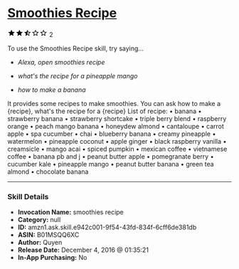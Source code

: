 # [Smoothies Recipe](http://alexa.amazon.com/#skills/amzn1.ask.skill.e942c001-9f54-43fd-834f-6cff6de381db)
![2.5 stars](../../images/ic_star_black_18dp_1x.png)![2.5 stars](../../images/ic_star_black_18dp_1x.png)![2.5 stars](../../images/ic_star_half_black_18dp_1x.png)![2.5 stars](../../images/ic_star_border_black_18dp_1x.png)![2.5 stars](../../images/ic_star_border_black_18dp_1x.png) 2

To use the Smoothies Recipe skill, try saying...

* *Alexa, open smoothies recipe*

* *what's the recipe for a pineapple mango*

* *how to make a banana*

It provides some recipes to make smoothies.
You can ask how to make a {recipe}, what's the recipe for a {recipe}
List of recipe:
•	banana
•	strawberry banana
•	strawberry shortcake
•	triple berry blend
•	raspberry orange
•	peach mango banana
•	honeydew almond
•	cantaloupe
•	carrot apple
•	spa cucumber
•	chai
•	blueberry banana
•	creamy pineapple
•	watermelon
•	pineapple coconut
•	apple ginger
•	black raspberry vanilla
•	creamsicle
•	mango acai
•	spiced pumpkin
•	mexican coffee
•	vietnamese coffee
•	banana pb and j
•	peanut butter apple
•	pomegranate berry
•	cucumber kale
•	pineapple mango
•	peanut butter banana
•	green tea almond
•	chocolate banana

***

### Skill Details

* **Invocation Name:** smoothies recipe
* **Category:** null
* **ID:** amzn1.ask.skill.e942c001-9f54-43fd-834f-6cff6de381db
* **ASIN:** B01MSQQ6XC
* **Author:** Quyen
* **Release Date:** December 4, 2016 @ 01:35:21
* **In-App Purchasing:** No
